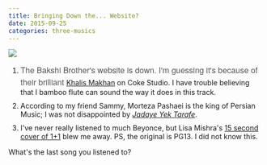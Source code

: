 ```yaml
---
title: Bringing Down the... Website?
date: 2015-09-25
categories: three-musics
---
```


<img src="http://gallery.tinyletterapp.com/2b9ddbe5bcd443ed550266ef508a378df7927a70/images/01f11a45-861b-4b71-bfc5-818cc03ca6ac.png">
<ol>
	<li style="margin-bottom:10px">
<span style="color: rgb(85, 85, 85); font-family: 'Helvetica Neue', Helvetica, Arial, sans-serif; font-size: 16px; font-style: normal; line-height: 24px;">The Bakshi Brother's website is down. I'm guessing it's because of their brilliant </span><a href="https://www.youtube.com/watch?v=0lKkGnqNRIM">Khalis Makhan</a> on Coke Studio. I have trouble believing that I bamboo flute can sound the way it does in this track.</li>
	<li style="margin-bottom:10px">According to my friend Sammy, Morteza Pashaei is the king of Persian Music; I was not disappointed by <a href="https://www.youtube.com/watch?v=5nJjTFVqgIU"><em>Jadaye Yek Tarafe</em></a>.</li>
	<li style="margin-bottom:10px">I've never really listened to much Beyonce, but Lisa Mishra's <a href="https://instagram.com/p/7-1AIOqnak/">15 second cover of 1+1</a> blew me away. PS, the original is PG13. I did not know this. </li>
</ol>
What's the last song you listened to?
